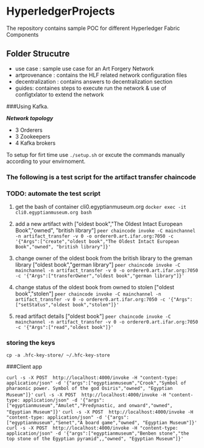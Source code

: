# HyperledgerProjects

The repository contains sample POC for different Hyperledger Fabric Components

## Folder Strucutre

- use case : sample use case for an Art Forgery Network
- artprovenance : contains the HLF related network configuration files
- decentralization : contains answers to decentralization section
- guides: containes steps to execute run the network & use of configtxlator to extend the network


###Using Kafka.

**_Network topology_**
- 3 Orderers
- 3 Zookeepers
- 4 Kafka brokers


To setup for firt time use `./setup.sh` or excute the commands manually according to your envirnoment.

### The following is a test script for the artifact transfer chaincode
### TODO: automate the test script

1. get the bash of container cli0.egyptianmuseum.org 
`docker exec -it cli0.egyptianmuseum.org bash`

2. add a new artifact with ["oldest book","The Oldest Intact European Book","owned", "british library"]
`peer chaincode invoke -C mainchannel -n artifact_transfer -v 0 -o orderer0.art.ifar.org:7050 -c '{"Args":["create","oldest book","The Oldest Intact European Book","owned", "british library"]}'`

3. change owner of the oldest book from the british library to the greman library ["oldest book","german library"]
`peer chaincode invoke -C mainchannel -n artifact_transfer -v 0 -o orderer0.art.ifar.org:7050 -c '{"Args":["transferOwner","oldest book","german library"]}'`

4. change status of the oldest book from owned to stolen ["oldest book","stolen"]
`peer chaincode invoke -C mainchannel -n artifact_transfer -v 0 -o orderer0.art.ifar.org:7050 -c '{"Args":["setStatus","oldest book","stolen"]}'`

5. read artifact details ["oldest book"]
`peer chaincode invoke -C mainchannel -n artifact_transfer -v 0 -o orderer0.art.ifar.org:7050 -c '{"Args":["read","oldest book"]}'`

### storing the keys
`cp -a .hfc-key-store/ ~/.hfc-key-store`

###Client app

`curl -s -X POST  http://localhost:4000/invoke -H "content-type: application/json" -d '{"args":["egyptianmuseum","Crook","Symbol of pharaonic power. Symbol of the god Osiris","owned", "Egyptian Museum"]}'`
`curl -s -X POST  http://localhost:4000/invoke -H "content-type: application/json" -d '{"args":["egyptianmuseum","Amulet","Predynastic, and onward","owned", "Egyptian Museum"]}'`
`curl -s -X POST  http://localhost:4000/invoke -H "content-type: application/json" -d '{"args":["egyptianmuseum","Senet","A board game","owned", "Egyptian Museum"]}'`
`curl -s -X POST  http://localhost:4000/invoke -H "content-type: application/json" -d '{"args":["egyptianmuseum","Benben stone","the top stone of the Egyptian pyramid",,"owned", "Egyptian Museum"]}'`
